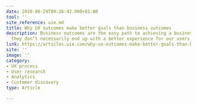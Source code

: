 ```yaml
---
date: 2020-06-29T09:26:42.000+01:00
tool: ''
site_reference: uie.md
title: Why UX outcomes make better goals than business outcomes
description: Business outcomes are the easy path to achieving a business goal. However,
  they don’t necessarily end up with a better experience for our users.
link: https://articles.uie.com/why-ux-outcomes-make-better-goals-than-business-outcomes/
site: ''
image: ''
category:
- UX process
- User research
- Analytics
- Customer discovery
type: Article

---
```

